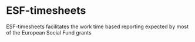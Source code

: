 # ESF-timesheets
ESF-timesheets facilitates the work time based reporting expected by most of the European Social Fund grants

